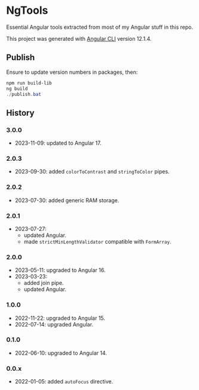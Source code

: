 # NgTools

Essential Angular tools extracted from most of my Angular stuff in this repo.

This project was generated with [Angular CLI](https://github.com/angular/angular-cli) version 12.1.4.

## Publish

Ensure to update version numbers in packages, then:

```ps1
npm run build-lib
ng build
./publish.bat
```

## History

### 3.0.0

- 2023-11-09: updated to Angular 17.

### 2.0.3

- 2023-09-30: added `colorToContrast` and `stringToColor` pipes.

### 2.0.2

- 2023-07-30: added generic RAM storage.

### 2.0.1

- 2023-07-27:
  - updated Angular.
  - made `strictMinLengthValidator` compatible with `FormArray`.

### 2.0.0

- 2023-05-11: upgraded to Angular 16.
- 2023-03-23:
  - added join pipe.
  - updated Angular.

### 1.0.0

- 2022-11-22: upgraded to Angular 15.
- 2022-07-14: upgraded Angular.

### 0.1.0

- 2022-06-10: upgraded to Angular 14.

### 0.0.x

- 2022-01-05: added `autoFocus` directive.
